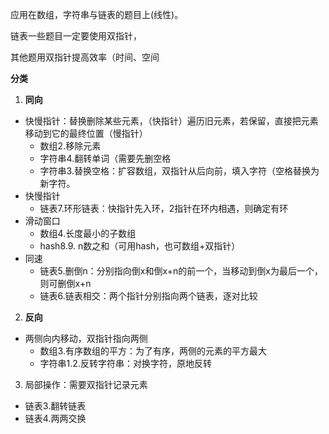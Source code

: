 应用在数组，字符串与链表的题目上(线性)。

链表一些题目一定要使用双指针，

其他题用双指针提高效率（时间、空间

**分类**
1. **同向**
+ 快慢指针：替换删除某些元素，（快指针）遍历旧元素，若保留，直接把元素移动到它的最终位置（慢指针） 
  + 数组2.移除元素
  + 字符串4.翻转单词（需要先删空格
  + 字符串3.替换空格：扩容数组，双指针从后向前，填入字符（空格替换为新字符。
+ 快慢指针
  + 链表7.环形链表：快指针先入环，2指针在环内相遇，则确定有环
+ 滑动窗口
  + 数组4.长度最小的子数组
  + hash8.9. n数之和（可用hash，也可数组+双指针）
+ 同速 
  + 链表5.删倒n：分别指向倒x和倒x+n的前一个，当移动到倒x为最后一个，则可删倒x+n
  + 链表6.链表相交：两个指针分别指向两个链表，逐对比较

2. **反向**
+ 两侧向内移动，双指针指向两侧
  + 数组3.有序数组的平方：为了有序，两侧的元素的平方最大
  + 字符串1.2.反转字符串：对换字符，原地反转

3. 局部操作：需要双指针记录元素
  + 链表3.翻转链表
  + 链表4.两两交换

 
